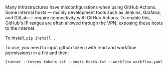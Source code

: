 Many infrastructures have misconfigurations when using GitHub Actions. Some internal hosts — mainly development tools such as Jenkins, Grafana, and GitLab — require connectivity with GitHub Actions. To enable this, GitHub's IP ranges are often allowed through the VPN, exposing these hosts to the internet.

To install, `pip install .`

To use, you need to input github token (with read and workflow permissions) in a file and then:

`2runner --tokens tokens.txt --hosts hosts.txt --workflow workflow.yaml`

